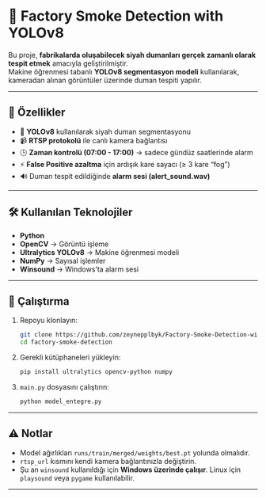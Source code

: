 # 🚨 Factory Smoke Detection with YOLOv8  

Bu proje, **fabrikalarda oluşabilecek siyah dumanları gerçek zamanlı olarak tespit etmek** amacıyla geliştirilmiştir.  
Makine öğrenmesi tabanlı **YOLOv8 segmentasyon modeli** kullanılarak, kameradan alınan görüntüler üzerinde duman tespiti yapılır.  

---

## 📌 Özellikler
- 🔴 **YOLOv8** kullanılarak siyah duman segmentasyonu  
- 📹 **RTSP protokolü** ile canlı kamera bağlantısı  
- 🕒 **Zaman kontrolü (07:00 - 17:00)** → sadece gündüz saatlerinde alarm  
- ⚡ **False Positive azaltma** için ardışık kare sayacı (≥ 3 kare “fog”)  
- 🔊 Duman tespit edildiğinde **alarm sesi (alert_sound.wav)**  

---

## 🛠 Kullanılan Teknolojiler
- **Python**  
- **OpenCV** → Görüntü işleme  
- **Ultralytics YOLOv8** → Makine öğrenmesi modeli  
- **NumPy** → Sayısal işlemler  
- **Winsound** → Windows’ta alarm sesi  

---


## 🚀 Çalıştırma
1. Repoyu klonlayın:  
   ```bash
   git clone https://github.com/zeynepplbyk/Factory-Smoke-Detection-with-YOLOv8----Fabrika-Duman-tespiti-YOLOv8.git
   cd factory-smoke-detection
   ```

2. Gerekli kütüphaneleri yükleyin:  
   ```bash
   pip install ultralytics opencv-python numpy
   ```

3. `main.py` dosyasını çalıştırın:  
   ```bash
   python model_entegre.py
   ```

---

## ⚠️ Notlar
- Model ağırlıkları `runs/train/merged/weights/best.pt` yolunda olmalıdır.  
- `rtsp_url` kısmını kendi kamera bağlantınızla değiştirin.  
- Şu an `winsound` kullanıldığı için **Windows üzerinde çalışır**. Linux için `playsound` veya `pygame` kullanılabilir.  

---
